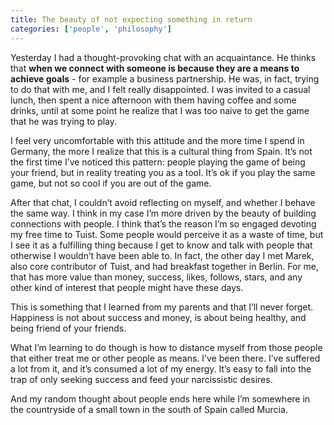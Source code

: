 ```yaml
---
title: The beauty of not expecting something in return
categories: ['people', 'philosophy']
---
```


Yesterday I had a thought-provoking chat with an acquaintance. He thinks that **when we connect with someone is because they are a means to achieve goals** - for example a business partnership. He was, in fact, trying to do that with me, and I felt really disappointed. I was invited to a casual lunch, then spent a nice afternoon with them having coffee and some drinks, until at some point he realize that I was too naive to get the game that he was trying to play.

I feel very uncomfortable with this attitude and the more time I spend in Germany, the more I realize that this is a cultural thing from Spain. It’s not the first time I’ve noticed this pattern: people playing the game of being your friend, but in reality treating you as a tool. It’s ok if you play the same game, but not so cool if you are out of the game.

After that chat, I couldn’t avoid reflecting on myself, and whether I behave the same way. I think in my case I’m more driven by the beauty of building connections with people. I think that’s the reason I’m so engaged devoting my free time to Tuist. Some people would perceive it as a waste of time, but I see it as a fulfilling thing because I get to know and talk with people that otherwise I wouldn’t have been able to. In fact, the other day I met Marek, also core contributor of Tuist, and had breakfast together in Berlin. For me, that has more value than money, success, likes, follows, stars, and any other kind of interest that people might have these days.

This is something that I learned from my parents and that I’ll never forget. Happiness is not about success and money, is about being healthy, and being friend of your friends.

What I’m learning to do though is how to distance myself from those people that either treat me or other people as means. I’ve been there. I’ve suffered a lot from it, and it’s consumed a lot of my energy. It’s easy to fall into the trap of only seeking success and feed your narcissistic desires.

And my random thought about people ends here while I’m somewhere in the countryside of a small town in the south of Spain called Murcia.
